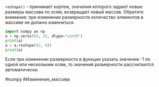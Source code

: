 `reshape()` - принимает кортеж, значения которого задают новые размеры массива по осям, возвращает новый массив. Обратите внимание: при изменении размерности количество элементов в массиве не должно измениться.
```python
import numpy as np 
a = np.zeros((4, 3), dtype="uint8") 
print(a)
a = a.reshape((2, 6)) 
print(a)
```
Если при изменении размерности в функции указать значение -1 по одной или нескольким осям, то значения размерности рассчитаются автоматически.

#numpy #Изменение_массива